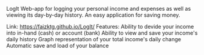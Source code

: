 LogIt
Web-app for logging your personal income and expenses as well as viewing its day-by-day history. An easy application for saving money.

Link: https://faizktg.github.io/LogIt/
Features:
Ability to devide your income into in-hand (cash) or account (bank)
Ability to view and save your income's daily history
Graph representation of your total income's daily change
Automatic save and load of your balance
